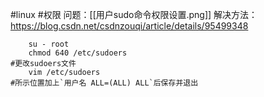 #linux #权限 
问题：[[用户sudo命令权限设置.png]]
解决方法：
https://blog.csdn.net/csdnzouqi/article/details/95499348
```
	su - root
	chmod 640 /etc/sudoers
#更改sudoers文件
	vim /etc/sudoers
#所示位置加上`用户名 ALL=(ALL) ALL`后保存并退出
```
